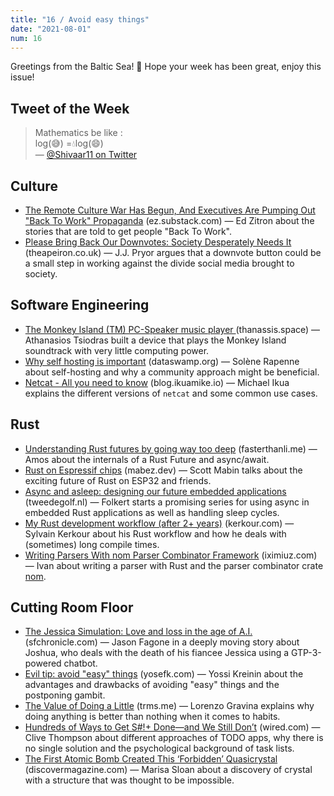 ```yaml
---
title: "16 / Avoid easy things"
date: "2021-08-01"
num: 16
---
```


Greetings from the Baltic Sea! 🌊 Hope your week has been great, enjoy this issue!

## Tweet of the Week

> Mathematics be like :  
> log(😅) =💧log(😄)  
> — [@Shivaar11 on Twitter](https://twitter.com/Shivaar11/status/1420156022728142848)

## Culture

- [The Remote Culture War Has Begun, And Executives Are Pumping Out "Back To Work" Propaganda](https://ez.substack.com/p/the-remote-culture-war-has-begun) (ez.substack.com) — Ed Zitron about the stories that are told to get people "Back To Work".
- [Please Bring Back Our Downvotes: Society Desperately Needs It](https://theapeiron.co.uk/please-bring-back-our-downvotes-society-desperately-needs-it-5119e8d7547c) (theapeiron.co.uk) — J.J. Pryor argues that a downvote button could be a small step in working against the divide social media brought to society.

## Software Engineering

- [The Monkey Island (TM) PC-Speaker music player
  ](https://www.thanassis.space/monkeyisland.html) (thanassis.space) — Athanasios Tsiodras built a device that plays the Monkey Island soundtrack with very little computing power.
- [Why self hosting is important](https://dataswamp.org/~solene/2021-07-23-why-selfhosting-is-important.html) (dataswamp.org) — Solène Rapenne about self-hosting and why a community approach might be beneficial.
- [Netcat - All you need to know](https://blog.ikuamike.io/posts/2021/netcat/) (blog.ikuamike.io) — Michael Ikua explains the different versions of `netcat` and some common use cases.

## Rust

- [Understanding Rust futures by going way too deep](https://fasterthanli.me/articles/understanding-rust-futures-by-going-way-too-deep) (fasterthanli.me) — Amos about the internals of a Rust Future and async/await.
- [Rust on Espressif chips](https://mabez.dev/blog/posts/esp-rust-espressif/) (mabez.dev) — Scott Mabin talks about the exciting future of Rust on ESP32 and friends.
- [Async and asleep: designing our future embedded applications](https://tweedegolf.nl/blog/58/async-and-asleep-designing-our-future-embedded-applications) (tweedegolf.nl) — Folkert starts a promising series for using async in embedded Rust applications as well as handling sleep cycles.
- [My Rust development workflow (after 2+ years)](https://kerkour.com/blog/rust-development-workflow/) (kerkour.com) — Sylvain Kerkour about his Rust workflow and how he deals with (sometimes) long compile times.
- [Writing Parsers With nom Parser Combinator Framework](https://iximiuz.com/en/posts/rust-writing-parsers-with-nom/) (iximiuz.com) — Ivan about writing a parser with Rust and the parser combinator crate [nom](https://crates.io/crates/nom).

## Cutting Room Floor

- [The Jessica Simulation:
  Love and loss in the age of A.I.](https://www.sfchronicle.com/projects/2021/jessica-simulation-artificial-intelligence/) (sfchronicle.com) — Jason Fagone in a deeply moving story about Joshua, who deals with the death of his fiancee Jessica using a GTP-3-powered chatbot.
- [Evil tip: avoid "easy" things](http://yosefk.com/blog/evil-tip-avoid-easy-things.html) (yosefk.com) — Yossi Kreinin about the advantages and drawbacks of avoiding "easy" things and the postponing gambit.
- [The Value of Doing a Little](https://trms.me/the-value-of-doing-a-little/) (trms.me) — Lorenzo Gravina explains why doing anything is better than nothing when it comes to habits.
- [Hundreds of Ways to Get S#!+ Done—and We Still Don’t](https://www.wired.com/story/to-do-apps-failed-productivity-tools/) (wired.com) — Clive Thompson about different approaches of TODO apps, why there is no single solution and the psychological background of task lists.
- [The First Atomic Bomb Created This ‘Forbidden’ Quasicrystal](https://www.discovermagazine.com/the-sciences/the-first-atomic-bomb-created-this-forbidden-quasicrystal) (discovermagazine.com) — Marisa Sloan about a discovery of crystal with a structure that was thought to be impossible.
